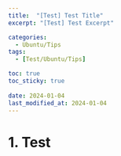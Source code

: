 ```yaml
---
title:  "[Test] Test Title"
excerpt: "[Test] Test Excerpt"

categories:
  - Ubuntu/Tips
tags:
  - [Test/Ubuntu/Tips]

toc: true
toc_sticky: true
 
date: 2024-01-04
last_modified_at: 2024-01-04
---
```


# 1. Test  